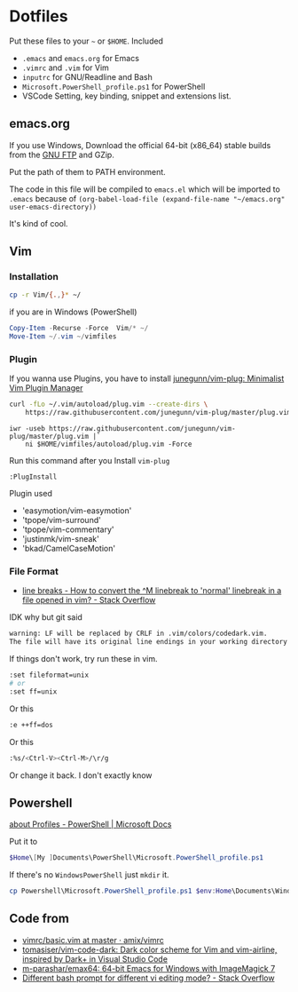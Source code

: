 # Dotfiles
Put these files to your `~` or `$HOME`. Included

- `.emacs` and `emacs.org` for Emacs
- `.vimrc` and `.vim` for Vim
- `inputrc`  for GNU/Readline and Bash
- `Microsoft.PowerShell_profile.ps1`  for PowerShell
- VSCode Setting, key binding, snippet and extensions list. 

## emacs.org
If you use Windows, Download the official 64-bit (x86_64) stable builds from the [GNU FTP](https://ftp.gnu.org/gnu/emacs/windows/emacs-27/) and GZip. 

Put the path of them to PATH environment. 

The code in this file will be compiled to `emacs.el`
which will be imported to `.emacs` because of 
`(org-babel-load-file (expand-file-name "~/emacs.org" user-emacs-directory))`

It's kind of cool. 
## Vim

### Installation
```bash
cp -r Vim/{.,}* ~/
```

if you are in Windows (PowerShell)

```powershell
Copy-Item -Recurse -Force  Vim/* ~/
Move-Item ~/.vim ~/vimfiles
```

### Plugin
If you wanna use Plugins, you have to install [junegunn/vim-plug: Minimalist Vim Plugin Manager](https://github.com/junegunn/vim-plug)

```bash
curl -fLo ~/.vim/autoload/plug.vim --create-dirs \
    https://raw.githubusercontent.com/junegunn/vim-plug/master/plug.vim
```

```pwsh
iwr -useb https://raw.githubusercontent.com/junegunn/vim-plug/master/plug.vim |`
    ni $HOME/vimfiles/autoload/plug.vim -Force
```

Run this command after you Install `vim-plug`
```
:PlugInstall
```

Plugin used
- 'easymotion/vim-easymotion'
- 'tpope/vim-surround'
- 'tpope/vim-commentary'
- 'justinmk/vim-sneak'
- 'bkad/CamelCaseMotion'


### File Format
- [line breaks - How to convert the ^M linebreak to 'normal' linebreak in a file opened in vim? - Stack Overflow](https://stackoverflow.com/questions/811193/how-to-convert-the-m-linebreak-to-normal-linebreak-in-a-file-opened-in-vim)

IDK why but git said
```bash
warning: LF will be replaced by CRLF in .vim/colors/codedark.vim.
The file will have its original line endings in your working directory
```
If things don't work, try run these in vim. 
```bash
:set fileformat=unix
# or 
:set ff=unix
```
Or this 
```bash
:e ++ff=dos
```
Or this 
```bash
:%s/<Ctrl-V><Ctrl-M>/\r/g
```
Or change it back. I don't exactly know

## Powershell
[about Profiles - PowerShell | Microsoft Docs](https://docs.microsoft.com/en-us/powershell/module/microsoft.powershell.core/about/about_profiles?view=powershell-7.1)

Put it to
```powershell
$Home\[My ]Documents\PowerShell\Microsoft.PowerShell_profile.ps1
```

If there's no `WindowsPowerShell` just `mkdir` it. 
```powershell
cp Powershell\Microsoft.PowerShell_profile.ps1 $env:Home\Documents\WindowsPowerShell\
```

## Code from
- [vimrc/basic.vim at master · amix/vimrc](https://github.com/amix/vimrc/blob/master/vimrcs/basic.vim)
- [tomasiser/vim-code-dark: Dark color scheme for Vim and vim-airline, inspired by Dark+ in Visual Studio Code](https://github.com/tomasiser/vim-code-dark)
- [m-parashar/emax64: 64-bit Emacs for Windows with ImageMagick 7](https://github.com/m-parashar/emax64)
- [Different bash prompt for different vi editing mode? - Stack Overflow](https://stackoverflow.com/questions/1039713/different-bash-prompt-for-different-vi-editing-mode)